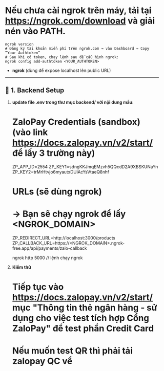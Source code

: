 
# Nếu chưa cài ngrok trên máy, tải tại https://ngrok.com/download và giải nén vào PATH.
    ngrok version
    # Đăng ký tài khoản miễn phí trên ngrok.com → vào Dashboard → Copy “Your Authtoken”
    # Sau khi có token, chạy lệnh sau để cấu hình ngrok:
    ngrok config add-authtoken <YOUR_AUTHTOKEN>
- **ngrok** (dùng để expose localhost lên public URL) 
---
## 🔧 1. Backend Setup
1. **update file .env trong thư mục backend/ với nội dung mẫu:**
    # ZaloPay Credentials (sandbox) (vào link https://docs.zalopay.vn/v2/start/ để lấy 3 trường này)
    ZP_APP_ID=2554
    ZP_KEY1=sdngKKJmqEMzvh5QQcdD2A9XBSKUNaYn
    ZP_KEY2=trMrHtvjo6myautxDUiAcYsVtaeQ8nhf

    # URLs (sẽ dùng ngrok)
    # → Bạn sẽ chạy ngrok để lấy <NGROK_DOMAIN>
    ZP_REDIRECT_URL=http://localhost:3000/products
    ZP_CALLBACK_URL=https://<NGROK_DOMAIN>.ngrok-free.app/api/payments/zalo-callback

    ngrok http 5000 // lệnh chạy ngrok

4. **Kiểm thử**
    # Tiếp tục vào https://docs.zalopay.vn/v2/start/ mục "Thông tin thẻ ngân hàng - sử dụng cho việc test tích hợp Cổng ZaloPay" để test phần Credit Card
    # Nếu muốn test QR thì phải tải zalopay QC về



